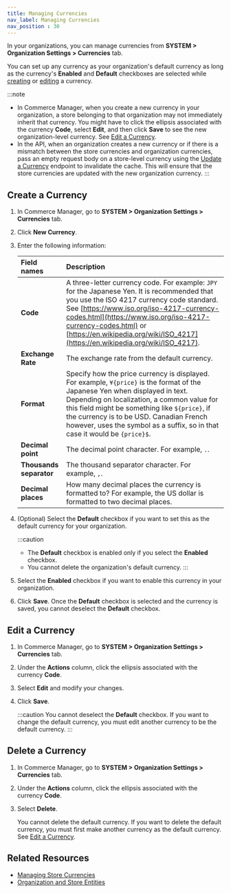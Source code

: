 ```yaml
---
title: Managing Currencies
nav_label: Managing Currencies
nav_position : 30
---
```


In your organizations, you can manage currencies from **SYSTEM > Organization Settings > Currencies** tab. 

You can set up any currency as your organization's default currency as long as the currency's **Enabled** and **Default** checkboxes are selected while [creating](#create-a-currency) or [editing](#edit-a-currency) a currency.

:::note
- In Commerce Manager, when you create a new currency in your organization, a store belonging to that organization may not immediately inherit that currency. You might have to click the ellipsis associated with the currency **Code**, select **Edit**, and then click **Save** to see the new organization-level currency. See [Edit a Currency](#edit-a-currency).
- In the API, when an organization creates a new currency or if there is a mismatch between the store currencies and organization currencies, pass an empty request body on a store-level currency using the [Update a Currency](/docs/api/pxm/currencies/update-a-currency) endpoint to invalidate the cache. This will ensure that the store currencies are updated with the new organization currency.
:::

## Create a Currency

1. In Commerce Manager, go to **SYSTEM > Organization Settings > Currencies** tab.
1. Click **New Currency**.
1. Enter the following information:

     | Field names           | Description |
     | :-------------------- | :------------- |
     | **Code** | A three-letter currency code. For example: `JPY` for the Japanese Yen. It is recommended that you use the ISO 4217 currency code standard. See [https://www.iso.org/iso-4217-currency-codes.html](https://www.iso.org/iso-4217-currency-codes.html) or [https://en.wikipedia.org/wiki/ISO_4217](https://en.wikipedia.org/wiki/ISO_4217). |
     | **Exchange Rate** | The exchange rate from the default currency. |
     | **Format** |  Specify how the price currency is displayed. For example, `¥{price}` is the format of the Japanese Yen when displayed in text. Depending on localization, a common value for this field might be something like `${price}`, if the currency is to be USD. Canadian French however, uses the symbol as a suffix, so in that case it would be `{price}$`. |
     | **Decimal point** | The decimal point character. For example, `.`. |
     | **Thousands separator** | The thousand separator character. For example, `,`. |
     | **Decimal places** | How many decimal places the currency is formatted to? For example, the US dollar is formatted to two decimal places. |

1. (Optional) Select the **Default** checkbox if you want to set this as the default currency for your organization. 

    :::caution
    - The **Default** checkbox is enabled only if you select the **Enabled** checkbox. 
    - You cannot delete the organization's default currency.
    :::
1. Select the **Enabled** checkbox if you want to enable this currency in your organization.
1. Click **Save**. Once the **Default** checkbox is selected and the currency is saved, you cannot deselect the **Default** checkbox.

## Edit a Currency

1. In Commerce Manager, go to **SYSTEM > Organization Settings > Currencies** tab.
1. Under the **Actions** column, click the ellipsis associated with the currency **Code**.
1. Select **Edit** and modify your changes.
1. Click **Save**.

    :::caution
    You cannot deselect the **Default** checkbox. If you want to change the default currency, you must edit another currency to be the default currency.
    :::


## Delete a Currency

1. In Commerce Manager, go to **SYSTEM > Organization Settings > Currencies** tab.
1. Under the **Actions** column, click the ellipsis associated with the currency **Code**.
1. Select **Delete**. 

    You cannot delete the default currency. If you want to delete the default currency, you must first make another currency as the default currency. See [Edit a Currency](#edit-a-currency).


## Related Resources

- [Managing Store Currencies](/docs/commerce-manager/product-experience-manager/currencies/manage-currencies)
- [Organization and Store Entities](/docs/organizations/org-level-entities)
